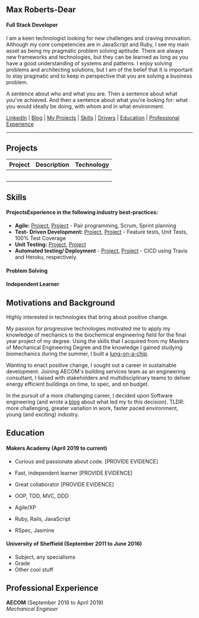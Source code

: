## Max Roberts-Dear

#### Full Stack Developer

I am a keen technologist looking for new challenges and craving innovation. Although my core competencies are in JavaScript and Ruby, I see my main asset as being my pragmatic problem solving aptitude. There are always new frameworks and technologies, but they can be learned as long as you have a good understanding of systems and patterns. I enjoy solving problems and architecting solutions, but I am of the belief that it is important to stay pragmatic and to keep in perspective that you are solving a business problem.

A sentence about who and what you are. Then a sentence about what you've achieved. And then a sentence about what you're looking for: what you would ideally be doing, with whom and in what environment.

[LinkedIn](LINK) | [Blog](LINK) | [My Projects](#githubProjects) | [Skills](#skills) | [Drivers](#drivers) | [Education](#education) | [Professional Experience](#professionalExperience) 

---

## <a name = "githubProjects">Projects</a>

| Project     | Description | Technology |
|-------------|:-------------:|:------------:|
| | | |
| | | |
| | | |
| | | |
| | | |


## <a name = "skills">Skills</a>

#### ProjectsExperience in the following industry best-practices:

- **Agile:** [Project](LINK), [Project](LINK) - Pair programming, Scrum, Sprint planning 
- **Test- Driven Development:** [Project](LINK), [Project](LINK) - Feature tests, Unit Tests, 100% Test Coverage
- **Unit Testing:** [Project](LINK), [Project](LINK)
- **Automated testing/ Deployment**  - [Project](LINK), [Project](LINK) - CICD using Travis and Heroku, respectively.

#### Problem Solving

#### Independent Learner

## <a name = "drivers">Motivations and Background</a> 

Highly interested in technologies that bring about positive change. 

My passion for progressive technologies motivated me to apply my knowledge of mechanics to the biochemical engineering field for the final year project of my degree. Using the skills that I acquired from my Masters of Mechanical Engineering Degree and the knowledge I gained studying biomechanics during the summer, I built a [lung-on-a-chip](LINK).

Wanting to enact positive change, I sought out a career in sustainable development. Joining AECOM's building services team as an engineering consultant, I liaised with stakeholders and multidisciplinary teams to deliver energy efficient buildings on time, to spec, and on budget.

In the pursuit of a more challenging career, I decided upon Software engineering (and wrote a [blog](LINK) about what led my to this decision). TLDR: more challenging, greater variation in work, faster paced environment, young (and exciting) industry.

## <a name = "education">Education</a>


#### Makers Academy (April 2019 to current)

- Curious and passionate about code. [PROVIDE EVIDENCE]
- Fast, independent learner [PROVIDE EVIDENCE]
- Great collaborator [PROVIDE EVIDENCE]

- OOP, TDD, MVC, DDD
- Agile/XP
- Ruby, Rails, JavaScript
- RSpec, Jasmine

#### University of Sheffield (September 2011 to June 2016)

- Subject, any specialisms
- Grade
- Other cool stuff

## <a name = "professionalExperience">Professional Experience</a>

**AECOM** (September 2016 to April 2019)   
*Mechanical Engineer*  
